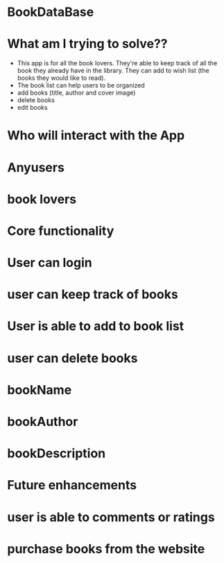 # BookDataBase

# What am I trying to solve??
* This app is for all the book lovers. They're able to keep track of all the book they already have in the library. They can add to wish list (the books they would like to read).
* The book list can help users to be organized 
* add books (title, author and cover image)
* delete books
* edit books

# Who will interact with the App
# Anyusers
# book lovers 

# Core functionality
# User can login
# user can keep track of books
# User is able to add to book list 
# user can delete books 
# bookName
# bookAuthor
# bookDescription


# Future enhancements
# user is able to comments or ratings 
# purchase books from the website 